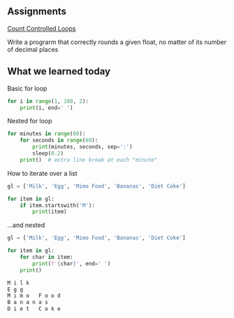 ## Assignments

[Count Controlled Loops](https://cs.nyu.edu/courses/spring25/CSCI-UA.0002-006/assignments/count-controlled-loops/) 

Write a prograrm that correctly rounds a given float, no matter of its number of decimal places

## What we learned today

Basic for loop
```py
for i in range(1, 100, 2):
    print(i, end=' ')
```

Nested for loop
```py
for minutes in range(60):
    for seconds in range(60):
        print(minutes, seconds, sep=':')
        sleep(0.2)
    print()  # extra line break at each "minute"
```

How to iterate over a list
```py
gl = ['Milk', 'Egg', 'Mimo Food', 'Bananas', 'Diet Coke']

for item in gl:
    if item.startswith('M'):
        print(item)
```

...and nested
```py
gl = ['Milk', 'Egg', 'Mimo Food', 'Bananas', 'Diet Coke']

for item in gl:
    for char in item:
        print(f'{char}', end=' ')
    print()
```
```sh
M i l k 
E g g 
M i m o   F o o d 
B a n a n a s 
D i e t   C o k e 
```